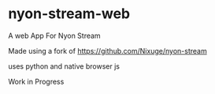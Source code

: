 # nyon-stream-web
A web App For Nyon Stream 

Made using a fork of https://github.com/Nixuge/nyon-stream

uses python and native browser js 

Work in Progress 
